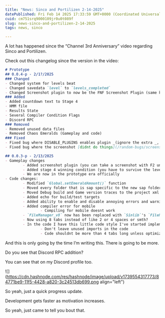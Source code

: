 ```yaml
---
title: "News: Sinco and Portilizen 2-14-2025"
datePublished: Fri Feb 14 2025 17:33:59 GMT+0000 (Coordinated Universal Time)
cuid: cm751srq9000109jr0u0t089f
slug: news-sinco-and-portilizen-2-14-2025
tags: news, sinco

---
```


A lot has happened since the “Channel 3rd Anniversary” video regarding Sinco and Portilizen.

Check out this changelog since the version in the video:

```markdown
# Prototype
## 0.0.4-p - 2/1?/2025
### Changed
- Changed system for levels beat
- Changed savedata `level` to `levels_completed`
- Changed Screenshot plugin to now be the FNF Screenshot Plugin (same keybind, its just based of funkin to fix a bug)
### Added
- Added countdown text to Stage 4
- HMM file
- Results State
- Several Compiler Condition Flags
- Discord RPC
### Removed
- Removed unused data files
- Removed Chaos Emeralds (Gameplay and code)
### Fixed
- Fixed bug where DISABLE_PLUGINS enables plugin _(ignore the extra _, hashnode is a bit weird with Markdown_)
- Fixed bug where the screenshot [didnt do things](/random-bugs/screenshotplugin-before.png) it [should've been doing](/random-bugs/screenshotplugin-after.png)

## 0.0.3-p - 2/13/2025
- Gameplay changes
        - Added screenshot plugin (you can take a screenshot with F2 unless in debug, you do F1)
        - Added stage 4 winning condition (you have to survive the level for a minute)
        - We are now in the prototype era officially
- Code changes:
        - Modified `Global.setEmeraldAmount()` function
        - Moved every folder that is sap specific to the new sap folder
        - Moved Debug build and Game version traces to the project xml
        - Added echo for build/test targets
        - Added ability to enable and disable annoying errors and warnings
        - Added compiler error for mobile
                - Compiling for mobile doesnt work
        - `FileManager_v8` now has been replaced with `Sinlib`'s `FileManager` (basically the same though)
        - Now using 8 tabs instead of like 2 or 4 spaces or smth?
        - In the code I have this little code style I've started implementing:
                - Don't leave unused imports in the code
                - Code shouldnt be more than 4 tabs long unless optimizing wouldn't do much.
```

And this is only going by the time I’m writing this. There is going to be more.

Do you see that Discord RPC addition?

You can see that on my Discord profile too.

![](https://cdn.hashnode.com/res/hashnode/image/upload/v1739554317773/84771be9-11f5-4428-a820-3c24513db699.png align="left")

So yeah, just a quick progress update.

Development gets faster as motivation increases.

So yeah, just came to tell you bout that.